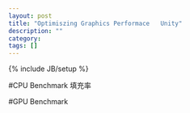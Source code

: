 ```yaml
---
layout: post
title: "Optimiszing Graphics Performace   Unity"
description: ""
category: 
tags: []
---
```

{% include JB/setup %}

#CPU Benchmark
填充率

#GPU Benchmark

